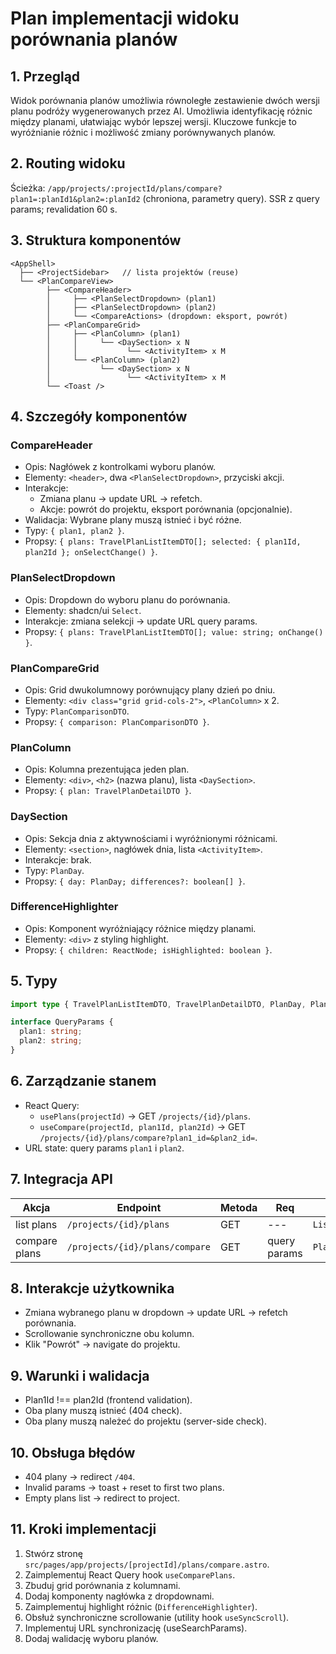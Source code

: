 # Plan implementacji widoku porównania planów

## 1. Przegląd

Widok porównania planów umożliwia równoległe zestawienie dwóch wersji planu podróży wygenerowanych przez AI. Umożliwia identyfikację różnic między planami, ułatwiając wybór lepszej wersji. Kluczowe funkcje to wyróżnianie różnic i możliwość zmiany porównywanych planów.

## 2. Routing widoku

Ścieżka: `/app/projects/:projectId/plans/compare?plan1=:planId1&plan2=:planId2` (chroniona, parametry query).
SSR z query params; revalidation 60 s.

## 3. Struktura komponentów

```
<AppShell>
  ├── <ProjectSidebar>   // lista projektów (reuse)
  └── <PlanCompareView>
        ├── <CompareHeader>
        │     ├── <PlanSelectDropdown> (plan1)
        │     ├── <PlanSelectDropdown> (plan2)
        │     └── <CompareActions> (dropdown: eksport, powrót)
        ├── <PlanCompareGrid>
        │     ├── <PlanColumn> (plan1)
        │     │     └── <DaySection> x N
        │     │           └── <ActivityItem> x M
        │     └── <PlanColumn> (plan2)
        │           └── <DaySection> x N
        │                 └── <ActivityItem> x M
        └── <Toast />
```

## 4. Szczegóły komponentów

### CompareHeader

- Opis: Nagłówek z kontrolkami wyboru planów.
- Elementy: `<header>`, dwa `<PlanSelectDropdown>`, przyciski akcji.
- Interakcje:
  - Zmiana planu → update URL → refetch.
  - Akcje: powrót do projektu, eksport porównania (opcjonalnie).
- Walidacja: Wybrane plany muszą istnieć i być różne.
- Typy: `{ plan1, plan2 }`.
- Propsy: `{ plans: TravelPlanListItemDTO[]; selected: { plan1Id, plan2Id }; onSelectChange() }`.

### PlanSelectDropdown

- Opis: Dropdown do wyboru planu do porównania.
- Elementy: shadcn/ui `Select`.
- Interakcje: zmiana selekcji → update URL query params.
- Propsy: `{ plans: TravelPlanListItemDTO[]; value: string; onChange() }`.

### PlanCompareGrid

- Opis: Grid dwukolumnowy porównujący plany dzień po dniu.
- Elementy: `<div class="grid grid-cols-2">`, `<PlanColumn>` x 2.
- Typy: `PlanComparisonDTO`.
- Propsy: `{ comparison: PlanComparisonDTO }`.

### PlanColumn

- Opis: Kolumna prezentująca jeden plan.
- Elementy: `<div>`, `<h2>` (nazwa planu), lista `<DaySection>`.
- Propsy: `{ plan: TravelPlanDetailDTO }`.

### DaySection

- Opis: Sekcja dnia z aktywnościami i wyróżnionymi różnicami.
- Elementy: `<section>`, nagłówek dnia, lista `<ActivityItem>`.
- Interakcje: brak.
- Typy: `PlanDay`.
- Propsy: `{ day: PlanDay; differences?: boolean[] }`.

### DifferenceHighlighter

- Opis: Komponent wyróżniający różnice między planami.
- Elementy: `<div>` z styling highlight.
- Propsy: `{ children: ReactNode; isHighlighted: boolean }`.

## 5. Typy

```ts
import type { TravelPlanListItemDTO, TravelPlanDetailDTO, PlanDay, PlanActivity, PlanComparisonDTO } from "@/types";

interface QueryParams {
  plan1: string;
  plan2: string;
}
```

## 6. Zarządzanie stanem

- React Query:
  - `usePlans(projectId)` → GET `/projects/{id}/plans`.
  - `useCompare(projectId, plan1Id, plan2Id)` → GET `/projects/{id}/plans/compare?plan1_id=&plan2_id=`.
- URL state: query params `plan1` i `plan2`.

## 7. Integracja API

| Akcja         | Endpoint                       | Metoda | Req          | Res                                   |
| ------------- | ------------------------------ | ------ | ------------ | ------------------------------------- |
| list plans    | `/projects/{id}/plans`         | GET    | ---          | `ListResponse<TravelPlanListItemDTO>` |
| compare plans | `/projects/{id}/plans/compare` | GET    | query params | `PlanComparisonDTO`                   |

## 8. Interakcje użytkownika

- Zmiana wybranego planu w dropdown → update URL → refetch porównania.
- Scrollowanie synchroniczne obu kolumn.
- Klik "Powrót" → navigate do projektu.

## 9. Warunki i walidacja

- Plan1Id !== plan2Id (frontend validation).
- Oba plany muszą istnieć (404 check).
- Oba plany muszą należeć do projektu (server-side check).

## 10. Obsługa błędów

- 404 plany → redirect `/404`.
- Invalid params → toast + reset to first two plans.
- Empty plans list → redirect to project.

## 11. Kroki implementacji

1. Stwórz stronę `src/pages/app/projects/[projectId]/plans/compare.astro`.
2. Zaimplementuj React Query hook `useComparePlans`.
3. Zbuduj grid porównania z kolumnami.
4. Dodaj komponenty nagłówka z dropdownami.
5. Zaimplementuj highlight różnic (`DifferenceHighlighter`).
6. Obsłuż synchroniczne scrollowanie (utility hook `useSyncScroll`).
7. Implementuj URL synchronizację (useSearchParams).
8. Dodaj walidację wyboru planów.
